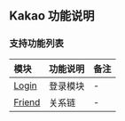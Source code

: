## Kakao 功能说明

### 支持功能列表

| 模块 | 功能说明 | 备注 |
| :-- | :------- | :--- |
| [Login](Kakao/login.md) | 登录模块 | - |
| [Friend](Kakao/friend.md) | 关系链 | - |
